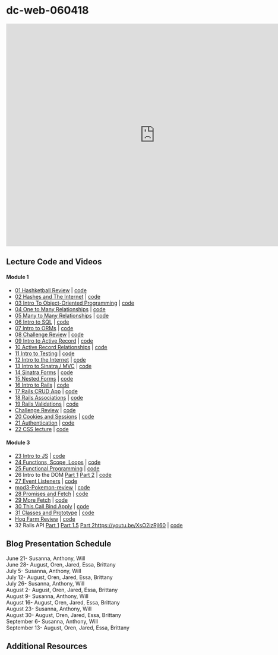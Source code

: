 # dc-web-060418

<iframe src="https://calendar.google.com/calendar/embed?src=flatironschool.com_10dkckhpnpcenkhvlo07c64amc%40group.calendar.google.com&ctz=America%2FNew_York" style="border: 0" width="800" height="600" frameborder="0" scrolling="no"></iframe>

## Lecture Code and Videos

#### Module 1

* [01 Hashketball Review](https://youtu.be/bTPHWP71jWw) | [code](https://github.com/learn-co-students/dc-web-060418/tree/master/01-hashketball-review)
* [02 Hashes and The Internet](https://youtu.be/d-flj4NOoT0) | [code](https://github.com/learn-co-students/dc-web-060418/tree/master/02-apis-and-the-internet)
* [03 Intro To Object-Oriented Programming](https://youtu.be/EyI4UiTFfSU) | [code](https://github.com/learn-co-students/dc-web-060418/tree/master/03-object-oriented-programming)
* [04 One to Many Relationships](https://youtu.be/b6DNzlK9zrI) | [code](https://github.com/learn-co-students/dc-web-060418/tree/master/04-one-to-many)
* [05 Many to Many Relationships](https://youtu.be/EhuRPZRdCrY) | [code](https://github.com/learn-co-students/dc-web-060418/tree/master/05-many-to-many)
* [06 Intro to SQL](https://youtu.be/wWeS10y_bAQ) | [code](https://github.com/learn-co-students/dc-web-060418/tree/master/06-intro-to-sql)
* [07 Intro to ORMs](https://youtu.be/hxu56pixNvI) | [code](https://github.com/learn-co-students/dc-web-060418/tree/master/07-intro-to-orms)
* [08 Challenge Review]() | [code](https://github.com/learn-co-students/mod1-code-review-boating-school-dc-web-060418/tree/master)
* [09 Intro to Active Record](https://youtu.be/UtmY8tHHeUE) | [code](https://github.com/learn-co-students/dc-web-060418/tree/master/09-intro-to-active-record)
* [10 Active Record Relationships](https://youtu.be/579qarYG6xo) | [code](https://github.com/learn-co-students/dc-web-060418/tree/master/10-active-record-associations)
* [11 Intro to Testing](https://youtu.be/hwyYp5bttNU) | [code](https://github.com/learn-co-students/dc-web-060418/tree/master/11-intro-to-testing)
* [12 Intro to the Internet](https://youtu.be/FgHdFFu9G48) | [code](https://github.com/learn-co-students/dc-web-060418/tree/master/12-intro-to-the-internet)
* [13 Intro to Sinatra / MVC](https://youtu.be/IoxfscqLak4) | [code](https://github.com/learn-co-students/dc-web-060418/tree/master/13-intro-to-sinatra)
* [14 Sinatra Forms](https://youtu.be/FMcZTndKM5g) | [code](https://github.com/learn-co-students/dc-web-060418/tree/master/14-sinatra-forms)
* [15 Nested Forms](https://youtu.be/gzlawNql7qQ) | [code](https://github.com/learn-co-students/dc-web-060418/tree/master/15-nested-forms)
* [16 Intro to Rails](https://youtu.be/O5tgJkJO4MQ) | [code](https://github.com/learn-co-students/dc-web-060418/tree/master/16-intro-to-rails)
* [17 Rails CRUD App](https://youtu.be/1u0x5Tn__Mc) | [code](https://github.com/learn-co-students/dc-web-060418/tree/master/17-rails-crud)
* [18 Rails Associations](https://youtu.be/IHpys8lw9bY) | [code](https://github.com/learn-co-students/dc-web-060418/tree/master/18-rails-associations)
* [19 Rails Validations](https://youtu.be/Ud0xAgXRWV0) | [code](https://github.com/learn-co-students/dc-web-060418/tree/master/19-rails-validations)
* [Challenge Review]() | [code](https://github.com/learn-co-students/dc-web-060418/tree/master/mod2-code-review-pao)
* [20 Cookies and Sessions](https://youtu.be/e7y3_cGJbJE) | [code](https://github.com/learn-co-students/dc-web-060418/tree/master/20-sessions-and-cookies)
* [21 Authentication](https://youtu.be/N2Kax-FNt0Y) | [code](https://github.com/learn-co-students/dc-web-060418/tree/master/21-auth)
* [22 CSS lecture](https://youtu.be/KYsgElyRHyw) | [code](https://github.com/learn-co-students/dc-web-060418/tree/master/mod2-css-lecture)

#### Module 3
* [23 Intro to JS](https://youtu.be/_5RESqbLTkk) | [code](https://github.com/learn-co-students/dc-web-060418/tree/master/23-intro-to-js)
* [24 Functions, Scope, Loops](https://youtu.be/IWaQ_teU83M) | [code](https://github.com/learn-co-students/dc-web-060418/tree/master/24-function-scope-loops)
* [25 Functional Programming](https://youtu.be/rtyLigEZthU) | [code](https://github.com/learn-co-students/dc-web-060418/tree/master/25-functional-programming)
* 26 Intro to the DOM [Part 1](https://youtu.be/71EcsCBjGew) [Part 2](https://youtu.be/1YlTKtVFjgU) | [code](https://github.com/learn-co-students/dc-web-060418/tree/master/26-intro-to-dom)
* [27 Event Listeners](https://youtu.be/rA8Namxteyo) | [code](https://github.com/learn-co-students/dc-web-060418/tree/master/27-event-listeners)
* [mod3-Pokemon-review](https://youtu.be/Wk0PCgaPk2c) | [code](https://github.com/learn-co-students/dc-web-060418/tree/master/mod3-pokemon-lab-review)
* [28 Promises and Fetch](https://youtu.be/aVNzq8u0F0E) | [code](https://github.com/learn-co-students/dc-web-060418/tree/master/28-promises-fetch)
* [29 More Fetch](https://youtu.be/CKcSkanVYZQ) | [code](https://github.com/learn-co-students/dc-web-060418/tree/master/29-more-fetch)
* [30 This Call Bind Apply](https://youtu.be/sR9P91j8Jw8) | [code](https://github.com/learn-co-students/dc-web-060418/tree/master/30-this-bind-call-apply)
* [31 Classes and Prototype](https://youtu.be/Ud4sQ83svDI) | [code](https://github.com/learn-co-students/dc-web-060418/tree/master/31-classes-prototype)
* [Hog Farm Review](https://youtu.be/FqHdBLsJYcI) | [code](https://github.com/learn-co-students/dc-web-060418/tree/master/mod3-hog-farm-review)
* 32 Rails API [Part 1](https://www.youtube.com/watch?v=OFpHaQ2XILA&index=31&t=0s&list=PLc6AmvC5Zybwcec52Qipv95cpQiWZ74Sg) [Part 1.5](https://www.youtube.com/watch?v=GQ37aq7CueQ&t=0s&list=PLc6AmvC5Zybwcec52Qipv95cpQiWZ74Sg&index=32) [Part 2]()https://youtu.be/XsO2izRjl60 | [code](https://github.com/learn-co-students/dc-web-060418/tree/master/32-Rails-API)

## Blog Presentation Schedule

June 21- Susanna, Anthony, Will <br>
June 28- August, Oren, Jared, Essa, Brittany <br>
July 5- Susanna, Anthony, Will <br>
July 12- August, Oren, Jared, Essa, Brittany <br>
July 26- Susanna, Anthony, Will <br>
August 2- August, Oren, Jared, Essa, Brittany <br>
August 9- Susanna, Anthony, Will <br>
August 16- August, Oren, Jared, Essa, Brittany <br>
August 23- Susanna, Anthony, Will <br>
August 30- August, Oren, Jared, Essa, Brittany <br>
September 6- Susanna, Anthony, Will <br>
September 13- August, Oren, Jared, Essa, Brittany <br>

## Additional Resources
